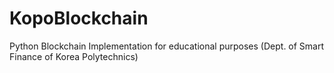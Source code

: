# KopoBlockchain
Python Blockchain Implementation for educational purposes (Dept. of Smart Finance of Korea Polytechnics)

